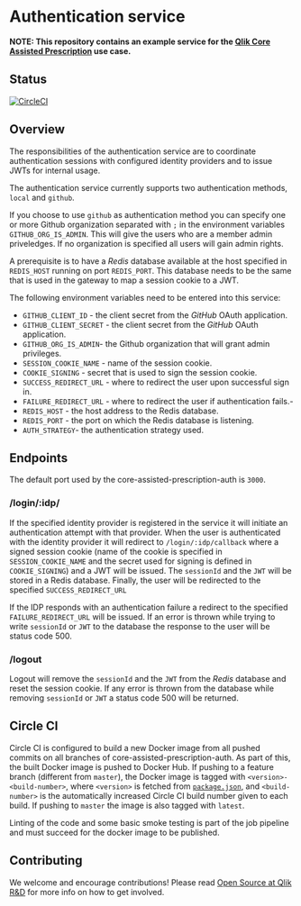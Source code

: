# Authentication service

**NOTE: This repository contains an example service for the [Qlik Core Assisted Prescription](https://github.com/qlik-oss/core-assisted-prescription) use case.**

## Status

[![CircleCI](https://circleci.com/gh/qlik-oss/core-assisted-prescription-auth.svg?style=shield)](https://circleci.com/gh/qlik-oss/core-assisted-prescription-auth)

## Overview

The responsibilities of the authentication service are to coordinate authentication sessions with configured identity providers and to issue JWTs for internal usage.

The authentication service currently supports two authentication methods, `local` and `github`. 

If you choose to use `github` as authentication method you can specify one or more Github organization separated with `;` in the environment variables `GITHUB_ORG_IS_ADMIN`. This will give the users who are a member admin priveledges. If no organization is specified all users will gain admin rights. 

A prerequisite is to have a _Redis_ database available at the host specified in `REDIS_HOST` running on port `REDIS_PORT`.
This database needs to be the same that is used in the gateway to map a session cookie to a JWT.

The following environment variables need to be entered into this service:

- `GITHUB_CLIENT_ID` - the client secret from the _GitHub_ OAuth application.
- `GITHUB_CLIENT_SECRET` - the client secret from the _GitHub_ OAuth application.
- `GITHUB_ORG_IS_ADMIN`- the Github organization that will grant admin privileges.
- `SESSION_COOKIE_NAME` - name of the session cookie.
- `COOKIE_SIGNING` - secret that is used to sign the session cookie.
- `SUCCESS_REDIRECT_URL` - where to redirect the user upon successful sign in.
- `FAILURE_REDIRECT_URL` - where to redirect the user if authentication fails.-
- `REDIS_HOST` - the host address to the Redis database.
- `REDIS_PORT` - the port on which the Redis database is listening.
- `AUTH_STRATEGY`- the authentication strategy used. 

## Endpoints

The default port used by the core-assisted-prescription-auth is `3000`.

### /login/:idp/

If the specified identity provider is registered in the service it will initiate an authentication attempt with that provider.
When the user is authenticated with the identity provider it will redirect to `/login/:idp/callback` where a signed session cookie
(name of the cookie is specified in `SESSION_COOKIE_NAME` and the secret used for signing is defined in `COOKIE_SIGNING`) and a JWT will be issued.
The `sessionId` and the `JWT` will be stored in a Redis database. Finally, the user will be redirected to the specified `SUCCESS_REDIRECT_URL`

If the IDP responds with an authentication failure a redirect to the specified `FAILURE_REDIRECT_URL` will be issued.
If an error is thrown while trying to write `sessionId` or `JWT` to the database the response to the user will be status code 500.

### /logout

Logout will remove the `sessionId` and the `JWT` from the _Redis_ database and reset the session cookie.
If any error is thrown from the database while removing `sessionId` or `JWT` a status code 500 will be returned.

## Circle CI

Circle CI is configured to build a new Docker image from all pushed commits on all branches of core-assisted-prescription-auth. As part of this, the built Docker image is pushed to Docker Hub. If pushing to a feature branch (different from `master`), the Docker image is tagged with `<version>-<build-number>`, where `<version>` is fetched from [`package.json`](./package.json), and `<build-number>` is the automatically increased Circle CI build number given to each build. If pushing to `master` the image is also tagged with `latest`.

Linting of the code and some basic smoke testing is part of the job pipeline and must succeed for the docker image to be published.

## Contributing

We welcome and encourage contributions! Please read [Open Source at Qlik R&D](https://github.com/qlik-oss/open-source) for more info on how to get involved.
